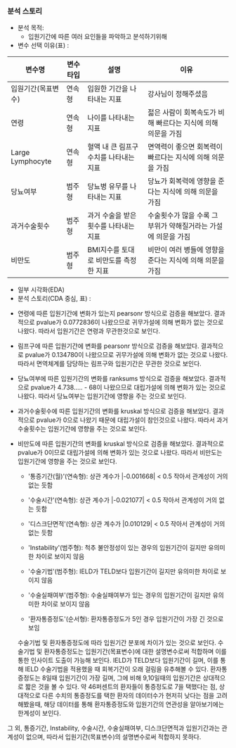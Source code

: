 ### 분석 스토리
+ 분석 목적:
    - 입원기간에 따른 여러 요인들을 파악하고 분석하기위해 
+ 변수 선택 이유(표) :

|변수명 |변수타입 |설명 |이유|
| --- | --- | --- | --- |
| 입원기간(목표변수) | 연속형 | 입원한 기간을 나타내는 지표 | 강사님이 정해주셨음 |
| 연령 | 연속형 | 나이를 나타내는 지표 | 젋은 사람이 회복속도가 비해 빠르다는 지식에 의해 의문을 가짐 |
| Large Lymphocyte | 연속형 | 혈액 내 큰 림프구 수치를 나타내는 지표 | 면역력이 좋으면 회복력이 빠르다는 지식에 의해 의문을 가짐 |
| 당뇨여부 | 범주형 | 당뇨병 유무를 나타내는 지표 | 당뇨가 회복력에 영향을 준다는 지식에 의해 의문을 가짐 |
| 과거수술횟수 | 범주형 | 과거 수술을 받은 횟수를 나타내는 지표 | 수술횟수가 많을 수록 그 부위가 약해질거라는 가설에 의문을 가짐 |
| 비만도 | 범주형 | BMI지수를 토대로 비만도를 측정한 지표 | 비만이 여러 병들에 영향을 준다는 지식에 의해 의문을 가짐 |


+ 일부 시각화(EDA)
+ 분석 스토리(CDA 중심, 표) : 
- 연령에 따른 입원기간에 변화가 있는지 pearsonr 방식으로 검증을 해보았다. 
결과적으로 pvalue가 0.0772836이 나왔으므로 귀무가설에 의해 변화가 없는 것으로 나왔다.
따라서 입원기간은 연령과 무관한것으로 보인다.

- 림프구에 따른 입원기간에 변화를 pearsonr 방식으로 검증을 해보았다. 
결과적으로 pvalue가 0.134780이 나왔으므로 귀무가설에 의해 변화가 없는 것으로 나왔다.
따라서 면역체계를 담당하는 림프구와 입원기간은 무관한 것으로 보인다.

- 당뇨여부에 따른 입원기간의 변화를 ranksums 방식으로 검증을 해보았다.
결과적으로 pvalue가 4.738..... - 68이 나왔으므로 대립가설에 의해 변화가 있는 것으로 나왔다.
따라서 당뇨여부는 입원기간에 영향을 주는 것으로 보인다.

- 과거수술횟수에 따른 입원기간의 변화를 kruskal 방식으로 검증을 해보았다.
결과적으로 pvalue가 0으로 나왔기 때문에 대립가설이 참인것으로 나왔다.
따라서 과거수술횟수는 입원기간에 영향을 주는 것으로 보인다.

- 비만도에 따른 입원기간의 변화를 kruskal 방식으로 검증을 해보았다.
결과적으로 pvalue가 0이므로 대립가설에 의해 변화가 있는 것으로 나왔다.
따라서 비만도는 입원기간에 영향을 주는 것으로 보인다.



    - '통증기간(월)'(연속형): 상관 계수가 |-0.001668| < 0.5 작아서 관계성이 거의 없는 듯함 
    - '수술시간'(연속형): 상관 계수가 |-0.021077| < 0.5 작아서 관계성이 거의 없는 듯함 
    - '디스크단면적'(연속형): 상관 계수가 |0.010129| < 0.5 작아서 관계성이 거의 없는 듯함 
    
    - 'Instability'(범주형): 척추 불안정성이 있는 경우의 입원기간이 길지만 유의미한 차이로 보이지 않음
    - '수술기법'(범주형): IELD가 TELD보다 입원기간이 길지만 유의미한 차이로 보이지 않음
    - '수술실패여부'(범주형): 수술실패여부가 있는 경우의 입원기간이 길지만 유의미한 차이로 보이지 않음
    
    - '환자통증정도'(순서형): 환자통증정도가 5인 경우 입원기간이 가장 긴 것으로 보임 


    수술기법 및 환자통증정도에 따라 입원기간 분포에 차이가 있는 것으로 보인다. 
수술기법 및 환자통증정도는 입원기간(목표변수)에 대한 설명변수로써 적합하며 이를 통한 인사이트 도출이 가능해 보인다. 
IELD가 TELD보다 입원기간이 길며, 이를 통해 IELD 수술기법을 적용했을 때 회복기간이 오래 걸림을 유추해볼 수 있다. 
환자통증정도는 8일때 입원기간이 가장 길며, 그에 비해 9,10일때의 입원기간은 상대적으로 짧은 것을 볼 수 있다. 
약 46퍼센트의 환자들이 통증정도로 7을 택했다는 점, 상대적으로 다른 수치의 통증정도를 택한 환자의 데이터수가 현저히 낮다는 점을 고려해봤을때, 해당 데이터를 통해 환자통증정도와 입원기간의 연관성을 알아보기에는 한계성이 보인다. 

그 외, 통증기간, Instability, 수술시간, 수술실패여부, 디스크단면적과 입원기간과는 관계성이 없으며, 따라서 입원기간(목표변수)의 설명변수로써 적합하지 못하다. 
